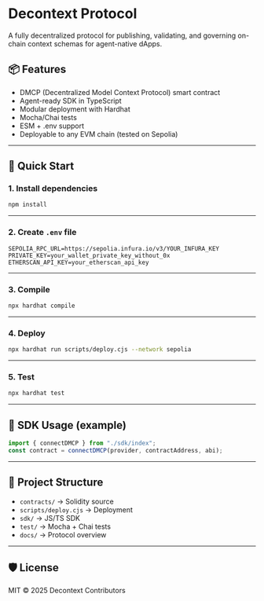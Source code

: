 # Decontext Protocol

A fully decentralized protocol for publishing, validating, and governing on-chain context schemas for agent-native dApps.

## 📦 Features

- DMCP (Decentralized Model Context Protocol) smart contract
- Agent-ready SDK in TypeScript
- Modular deployment with Hardhat
- Mocha/Chai tests
- ESM + .env support
- Deployable to any EVM chain (tested on Sepolia)

---

## 🚀 Quick Start

### 1. Install dependencies

```bash
npm install
```

---

### 2. Create `.env` file

```env
SEPOLIA_RPC_URL=https://sepolia.infura.io/v3/YOUR_INFURA_KEY
PRIVATE_KEY=your_wallet_private_key_without_0x
ETHERSCAN_API_KEY=your_etherscan_api_key
```

---

### 3. Compile

```bash
npx hardhat compile
```

---

### 4. Deploy

```bash
npx hardhat run scripts/deploy.cjs --network sepolia
```

---

### 5. Test

```bash
npx hardhat test
```

---

## 🧠 SDK Usage (example)

```ts
import { connectDMCP } from "./sdk/index";
const contract = connectDMCP(provider, contractAddress, abi);
```

---

## 📂 Project Structure

- `contracts/` → Solidity source
- `scripts/deploy.cjs` → Deployment
- `sdk/` → JS/TS SDK
- `test/` → Mocha + Chai tests
- `docs/` → Protocol overview

---

## 🛡 License

MIT © 2025 Decontext Contributors
